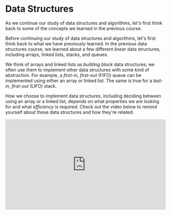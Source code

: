 # Data Structures

As we continue our study of data structures and algorithms, let's first think back to some of the concepts we learned in the previous course.

Before continuing our study of data structures and algorithms, let's first think back to what we have previously learned. In the previous data structures course, we learned about a few different *linear* data structures, including arrays, linked lists, stacks, and queues.

We think of arrays and linked lists as *building block* data structures; we often use them to implement other data structures with some kind of abstraction. For example, a *first-in, first-out* (FIFO) queue can be implemented using either an array or linked list. The same is true for a *last-in, first-out* (LIFO) stack.

How we choose to implement data structures, including deciding between using an array or a linked list, depends on what properties we are looking for and what *efficiency* is required. Check out the video below to remind yourself about these data structures and how they're related:

<div
  style="position: relative; padding-bottom: 56.25%; height: 0;">
  <iframe
    src="https://www.youtube.com/embed/o6VuST08S60"
    title="YouTube video player"
    frameborder="0"
    allow="accelerometer; autoplay; clipboard-write; encrypted-media; gyroscope; picture-in-picture"
    allowfullscreen
    style="position: absolute; top: 0; left: 0; width: 100%; height: 100%;">
  </iframe>
</div>


